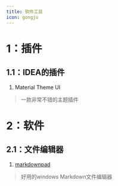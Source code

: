 ```yaml
---
title: 软件工具
icon: gongju
---
```


# 1：插件 #
## 1.1：IDEA的插件 ##
1. Material Theme UI
> 一款非常不错的主题插件


# 2：软件 #
## 2.1：文件编辑器 ##
1. [markdownpad](http://markdownpad.com/)
> 好用的windows Markdown文件编辑器